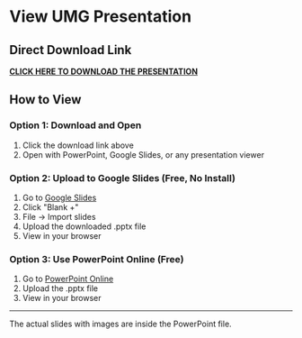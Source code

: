 # View UMG Presentation

## Direct Download Link
[**CLICK HERE TO DOWNLOAD THE PRESENTATION**](./UMG_Presentation.pptx)

## How to View

### Option 1: Download and Open
1. Click the download link above
2. Open with PowerPoint, Google Slides, or any presentation viewer

### Option 2: Upload to Google Slides (Free, No Install)
1. Go to [Google Slides](https://slides.google.com)
2. Click "Blank +"
3. File → Import slides
4. Upload the downloaded .pptx file
5. View in your browser

### Option 3: Use PowerPoint Online (Free)
1. Go to [PowerPoint Online](https://www.office.com/launch/powerpoint)
2. Upload the .pptx file
3. View in your browser

---
The actual slides with images are inside the PowerPoint file.